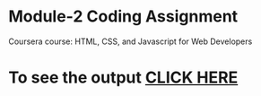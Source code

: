 
# Module-2 Coding Assignment

Coursera course: HTML, CSS, and Javascript for Web Developers

# To see the output [CLICK HERE]()
